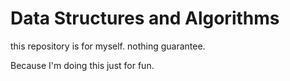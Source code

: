 # Data Structures and Algorithms

this repository is for myself. 
nothing guarantee.

Because I'm doing this just for fun.
